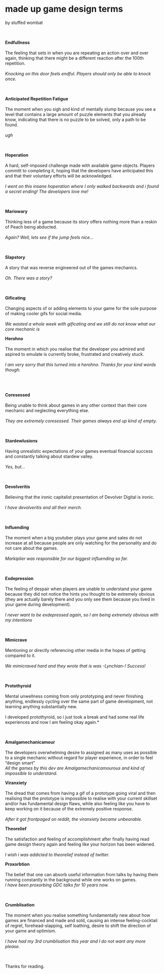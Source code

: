 <h1>made up game design terms</h1>
by stuffed wombat
<br><br><br>

**Endfullness**<br><br>
The feeling that sets in when you are repeating an action over and over again, thinking that there might be a different reaction after the 100th repetition.
<br><br>*Knocking on this door feels endful. Players should only be able to knock once.*
<br><br><br>

**Anticipated Repetition Fatigue**<br><br>
The moment when you sigh and kind of mentally slump because you see a level that contains a large amount of puzzle elements that you already know, indicating that there is no puzzle to be solved, only a path to be found.
<br><br>*ugh*
<br><br><br>

**Hoperation**<br><br>
A hard, self-imposed challenge made with available game objects. Players committ to completing it, hoping that the developers have anticipated this and that their voluntary efforts will be acknowledged.
<br><br>*I went on this insane hoperation where I only walked backwards and i found a secret ending! The developers love me!*
<br><br><br>

**Mariowary**<br><br>
Thinking less of a game because its story offers nothing more than a reskin of Peach being abducted.
<br><br>*Again? Well, lets see if the jump feels nice...*
<br><br><br>

**Slapstory**<br><br>
A story that was reverse engineered out of the games mechanics.
<br><br>*Oh. There was a story?*
<br><br><br>

**Gificating**<br><br>
Changing aspects of or adding elements to your game for the sole purpose of making cooler gifs for social media.
<br><br>*We wasted a whole week with gificating and we still do not know what our core mechanic is*<br>

**Herohno**<br><br>
The moment in which you realise that the developer you admired and aspired to emulate is currently broke, frustrated and creatively stuck.
<br><br>*I am very sorry that this turned into a herohno. Thanks for your kind words though.*<br>
<br><br><br>

**Coresessed**<br><br>
Being unable to think about games in any other context than their core mechanic and neglecting everything else.
<br><br>*They are extremely coresessed. Their games always end up kind of empty.*
<br><br><br>

**Stardewlusions**<br><br>
Having unrealistic expectations of your games eventual financial success and constantly talking about stardew valley.
<br><br>*Yes, but...*
<br><br><br>

**Devolveritis**<br><br>
Believing that the ironic capitalist presentation of Devolver Digital is ironic.
<br><br>*I have devolveritis and all their merch.*
<br><br><br>

**Influending**<br><br>
The moment when a big youtuber plays your game and sales do not increase at all because people are only watching for the personality and do not care about the games.
<br><br>*Markiplier was responsible for our biggest influending so far.*
<br><br><br>

**Exdepression**<br><br>
The feeling of despair when players are unable to understand your game because they did not notice the hints you thought to be extremely obvious (they are actually barely there and you only see them because you lived in your game during development).
<br><br>*I never want to be exdepressed again, so I am being extremely obvious with my intentions*
<br><br><br>

**Mimicrave**<br><br>
Mentioning or directly referencing other media in the hopes of getting compared to it.
<br><br>*We mimicraved hard and they wrote that is was -Lynchian-! Success!*
<br><br><br>

**Protothyroid**<br><br>
Mental unwellness coming from only prototyping and never finishing anything, endlessly cycling over the same part of game development, not learning anything substantially new.
<br><br>I developed protothyroid, so i just took a break and had some real life experiences and now I am feeling okay again.*
<br><br><br>

**Amalgamechanicamour**<br><br>
The developers overwhelming desire to assigned as many uses as possible to a single mechanic without regard for player experience, in order to feel “design smart”
<br>*All the games by this dev are Amalgamechanicamourous and kind of impossible to understand.*

**Viranxiety**<br><br>
The dread that comes from having a gif of a prototype going viral and then realising that the prototype is impossible to realise with your current skillset and/or has fundamental design flaws, while also feeling like you have to keep working on it because of the extremely positive response.
<br><br>*After it got frontpaged on reddit, the viranxiety became unbearable.*

**Theorelief**<br><br>
The satisfaction and feeling of accomplishment after finally having read  game design theory again and feeling like your horizon has been widened.
<br><br>*I wish i was addicted to theorelief instead of twitter.*


**Proxorbtion**<br><br>
The belief that one can absorb useful information from talks by having them running constantly in the background while one works on games.
<br>*I have been proxorbing GDC talks for 10 years now.*
<br><br><br>

**Crumblisation** <br><br>
The moment when you realise something fundamentally new about how games are financed and made and sold, causing an intense feeling-cocktail of regret, forehead-slapping, self loathing, desire to shift the direction of your game and optimism.
<br><br>*I have had my 3rd crumblisation this year and I do not want any more please.*
<br><br><br>

Thanks for reading.<br>





